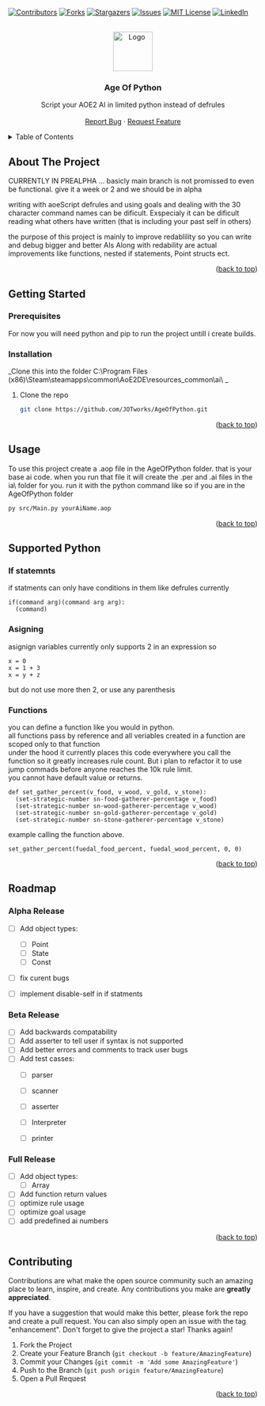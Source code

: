<div id="top"></div>
<!--
*** Thanks for checking out the Best-README-Template. If you have a suggestion
*** that would make this better, please fork the repo and create a pull request
*** or simply open an issue with the tag "enhancement".
*** Don't forget to give the project a star!
*** Thanks again! Now go create something AMAZING! :D
-->



<!-- PROJECT SHIELDS -->
<!--
*** I'm using markdown "reference style" links for readability.
*** Reference links are enclosed in brackets [ ] instead of parentheses ( ).
*** See the bottom of this document for the declaration of the reference variables
*** for contributors-url, forks-url, etc. This is an optional, concise syntax you may use.
*** https://www.markdownguide.org/basic-syntax/#reference-style-links
-->
[![Contributors][contributors-shield]][contributors-url]
[![Forks][forks-shield]][forks-url]
[![Stargazers][stars-shield]][stars-url]
[![Issues][issues-shield]][issues-url]
[![MIT License][license-shield]][license-url]
[![LinkedIn][linkedin-shield]][linkedin-url]



<!-- PROJECT LOGO -->
<br />
<div align="center">
  <a href="https://ih1.redbubble.net/image.636495678.3338/flat,550x550,075,f.u3.jpg">
    <img src="https://ih1.redbubble.net/image.636495678.3338/flat,550x550,075,f.u3.jpg" alt="Logo" width="80" height="80">
  </a>

  <h3 align="center">Age Of Python</h3>

  <p align="center">
    Script your AOE2 AI in limited python instead of defrules
    <br />
    <br />
    <a href="https://github.com/JOTworks/AgeOfPython/issues">Report Bug</a>
    ·
    <a href="https://github.com/JOTworks/AgeOfPythone/issues">Request Feature</a>
  </p>
</div>



<!-- TABLE OF CONTENTS -->
<details>
  <summary>Table of Contents</summary>
  <ol>
    <li>
      <a href="#about-the-project">About The Project</a>
    </li>
    <li>
      <a href="#getting-started">Getting Started</a>
      <ul>
        <li><a href="#prerequisites">Prerequisites</a></li>
        <li><a href="#installation">Installation</a></li>
      </ul>
    </li>
    <li><a href="#usage">Usage</a></li>
    <li><a href="#supported-python">Supported Python</a></li>
    <li><a href="#roadmap">Roadmap</a></li>
    <li><a href="#contributing">Contributing</a></li>
  </ol>
</details>



<!-- ABOUT THE PROJECT -->
## About The Project

CURRENTLY IN PREALPHA ... basicly main branch is not promissed to even be functional. give it a week or 2 and we should be in alpha

writing with aoeScript defrules and using goals and dealing with the 30 character command names can be dificult. 
Exspecialy it can be dificult reading what others have written (that is including your past self in others)

the purpose of this project is mainly to improve redablility so you can write and debug bigger and better AIs
Along with redability are actual improvements like functions, nested if statements, Point structs ect.

<p align="right">(<a href="#top">back to top</a>)</p>



<!-- GETTING STARTED -->
## Getting Started



### Prerequisites

For now you will need python and pip to run the project untill i create builds.

### Installation

_Clone this into the folder C:\Program Files (x86)\Steam\steamapps\common\AoE2DE\resources\_common\ai\ _

1. Clone the repo
   ```sh
   git clone https://github.com/JOTworks/AgeOfPython.git
   ```

<p align="right">(<a href="#top">back to top</a>)</p>



<!-- USAGE EXAMPLES -->
## Usage

To use this project create a .aop file in the AgeOfPython folder. that is your base ai code.
when you run that file it will create the .per and .ai files in the ia\ folder for you.
run it with the python command like so if you are in the AgeOfPython folder
   ```sh
   py src/Main.py yourAiName.aop
   ```

<p align="right">(<a href="#top">back to top</a>)</p>

<!-- SUPPORTED PYTHON -->
## Supported Python

### If statemnts
if statments can only have conditions in them like defrules currently
```
if(command arg)(command arg arg):
  (command)
```

### Asigning
asignign variables currently only supports 2 in an expression so
```
x = 0
x = 1 + 3
x = y + z
```
but do not use more then 2, or use any parenthesis

### Functions
you can define a function like you would in python.
<br>
all functions pass by reference and all veriables created in a function are scoped only to that function
<br>
under the hood it currently places this code everywhere you call the function so it greatly increases rule count. But i plan to refactor it to use jump commads before anyone reaches the 10k rule limit.
<br>
you cannot have default value or returns.
```
def set_gather_percent(v_food, v_wood, v_gold, v_stone):
  (set-strategic-number sn-food-gatherer-percentage v_food)
  (set-strategic-number sn-wood-gatherer-percentage v_wood)
  (set-strategic-number sn-gold-gatherer-percentage v_gold)
  (set-strategic-number sn-stone-gatherer-percentage v_stone)
```

example calling the function above.
```
set_gather_percent(fuedal_food_percent, fuedal_wood_percent, 0, 0)
```

<p align="right">(<a href="#top">back to top</a>)</p>

<!-- ROADMAP -->
## Roadmap

### Alpha Release

- [ ] Add object types:
    - [ ] Point
    - [ ] State
    - [ ] Const
- [ ] fix curent bugs
- [ ] implement disable-self in if statments


### Beta Release

- [ ] Add backwards compatability
- [ ] Add asserter to tell user if syntax is not supported
- [ ] Add better errors and comments to track user bugs
- [ ] Add test casses:
    - [ ] parser
    - [ ] scanner
    - [ ] asserter
    - [ ] Interpreter
    - [ ] printer


### Full Release

- [ ] Add object types:
    - [ ] Array
- [ ] Add function return values
- [ ] optimize rule usage
- [ ] optimize goal usage
- [ ] add predefined ai numbers

<p align="right">(<a href="#top">back to top</a>)</p>



<!-- CONTRIBUTING -->
## Contributing

Contributions are what make the open source community such an amazing place to learn, inspire, and create. Any contributions you make are **greatly appreciated**.

If you have a suggestion that would make this better, please fork the repo and create a pull request. You can also simply open an issue with the tag "enhancement".
Don't forget to give the project a star! Thanks again!

1. Fork the Project
2. Create your Feature Branch (`git checkout -b feature/AmazingFeature`)
3. Commit your Changes (`git commit -m 'Add some AmazingFeature'`)
4. Push to the Branch (`git push origin feature/AmazingFeature`)
5. Open a Pull Request

<p align="right">(<a href="#top">back to top</a>)</p>



<!-- MARKDOWN LINKS & IMAGES -->
<!-- https://www.markdownguide.org/basic-syntax/#reference-style-links -->
[contributors-shield]: https://img.shields.io/github/contributors/JOTworks/AgeOfPython.svg?style=for-the-badge
[contributors-url]: https://github.com/JOTworks/AgeOfPython/graphs/contributors
[forks-shield]: https://img.shields.io/github/forks/JOTworks/AgeOfPython.svg?style=for-the-badge
[forks-url]: https://github.com/othneildrew/Best-README-Template/network/members
[stars-shield]: https://img.shields.io/github/stars/JOTworks/AgeOfPython.svg?style=for-the-badge
[stars-url]: https://github.com/JOTworks/AgeOfPython/stargazers
[issues-shield]: https://img.shields.io/github/issues/JOTworks/AgeOfPython.svg?style=for-the-badge
[issues-url]: https://github.com/JOTworks/AgeOfPython/issues
[license-shield]: https://img.shields.io/github/license/JOTworks/AgeOfPython.svg?style=for-the-badge
[license-url]: https://github.com/JOTworks/AgeOfPython/blob/master/LICENSE.txt
[linkedin-shield]: https://img.shields.io/badge/-LinkedIn-black.svg?style=for-the-badge&logo=linkedin&colorB=555
[linkedin-url]: https://www.linkedin.com/in/jackson-hunt-6a9b72127/
[product-screenshot]: images/screenshot.png
